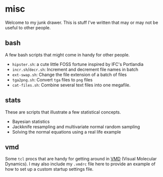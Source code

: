 misc
====

Welcome to my junk drawer. This is stuff I've written that may or may not be useful
to other people. 

## bash

A few bash scripts that might come in handy for other people.

- `hipster.sh`: a cute little FOSS fortune inspired by IFC's Portlandia
- `incr.sh`/`decr.sh`: Increment and decrement file names in batch
- `ext-swap.sh`: Change the file extension of a batch of files
- `tga2png.sh`: Convert `tga` files to `png` files
- `cat-files.sh`: Combine several text files into one megafile.

## stats

These are scripts that illustrate a few statistical concepts.

- Bayesian statistics
- Jackknife resampling and multivariate normal random sampling
- Solving the normal equations using a real life example

## vmd

Some `tcl` procs that are handy for getting around in [VMD](http://www.ks.uiuc.edu/Research/vmd/) (Visual Molecular Dynamics). I may also include my `.vmdrc` file here to provide an example of how to set up a custom startup settings file.
